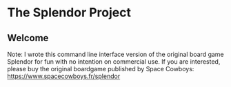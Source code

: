 # The Splendor Project

## Welcome

Note: I wrote this command line interface version of the original board game Splendor for fun with no intention on commercial use. If you are interested, please buy the original boardgame published by Space Cowboys: https://www.spacecowboys.fr/splendor
